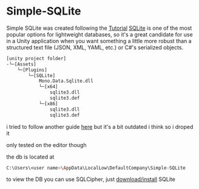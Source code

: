 # Simple-SQLite
Simple SQLite was created following the [Tutorial](https://www.youtube.com/watch?v=8bpYHCKdZno&ab_channel=Digestible)
[SQLite](https://sqlite.org/index.html) is one of the most popular options for lightweight databases, so it's a great candidate for use in a Unity application when you want something a little more robust than a structured text file (JSON, XML, YAML, etc.) or C#'s serialized objects.

```bash
[unity project folder]
-└─[Assets]
    └─[Plugins]
        └─[SQLite]
            Mono.Data.Sqlite.dll
            └─[x64]
                sqlite3.dll
                sqlite3.def
            └─[x86]
                sqlite3.dll
                sqlite3.def
```

i tried to follow another guide [here](https://javadocmd.com/blog/how-to-set-up-sqlite-for-unity/) but it's a bit outdated i think so i droped it


only tested on the editor though

the db is located at
```bash
C:\Users\<user name>\AppData\LocalLow\DefaultCompany\Simple-SQLite
```

to view the DB you can use SQLCipher, just [download/install](https://www.sqlite.org/index.html) SQLite

